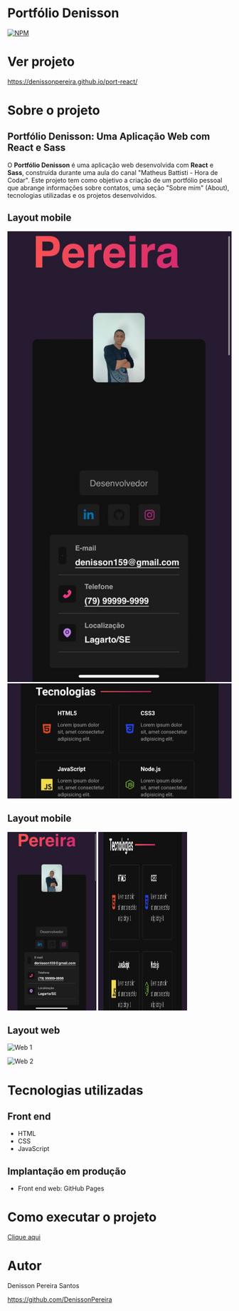 # Portfólio Denisson 
[![NPM](https://img.shields.io/npm/l/react)](https://github.com/DenissonPereira/port-react/blob/main/LICENSE) 

# Ver projeto

https://denissonpereira.github.io/port-react/

# Sobre o projeto

## Portfólio Denisson: Uma Aplicação Web com React e Sass

O **Portfólio Denisson** é uma aplicação web desenvolvida com **React** e **Sass**, construída durante uma aula do canal "Matheus Battisti - Hora de Codar". Este projeto tem como objetivo a criação de um portfólio pessoal que abrange informações sobre contatos, uma seção "Sobre mim" (About), tecnologias utilizadas e os projetos desenvolvidos.

## Layout mobile
![Mobile 1](./public/image/img1.jpeg) ![Mobile 2](./public/image/img2.jpeg)

## Layout mobile
<img src="./public/image/img1.jpeg" alt="Mobile 1" width="200" height="400"/> <img src="./public/image/img2.jpeg" alt="Mobile 2" width="200" height="400"/>


## Layout web
![Web 1](/public/Captura1.png)

![Web 2](/public/Captura2.png)

# Tecnologias utilizadas
## Front end
- HTML
- CSS
- JavaScript

## Implantação em produção
- Front end web: GitHub Pages

# Como executar o projeto

[Clique aqui](https://denissonpereira.github.io/RainbowCSS/)

# Autor

Denisson Pereira Santos

https://github.com/DenissonPereira